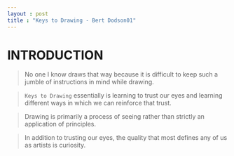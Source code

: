 ```yaml
---
layout : post
title : "Keys to Drawing - Bert Dodson01"
---
```


# INTRODUCTION
> No one I know draws that way because it is difficult to keep such a jumble of instructions in mind while drawing.

> `Keys to Drawing` essentially is learning to trust our eyes and learning different ways in which we can reinforce that trust.

> Drawing is primarily a process of seeing rather than strictly an application of principles.

> In addition to trusting our eyes, the quality that most defines any of us as artists is curiosity.
